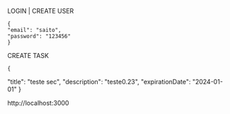LOGIN | CREATE USER

    {
	"email": "saito",
	"password": "123456"
    }

CREATE TASK

    {
  "title": "teste sec",
  "description": "teste0.23",
  "expirationDate": "2024-01-01"
    }

http://localhost:3000